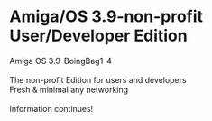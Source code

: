 # Amiga/OS 3.9-non-profit User/Developer Edition
Amiga OS 3.9-BoingBag1-4<br>
<br>
The non-profit Edition for users and developers<br>
Fresh & minimal any networking<br>
<br>
Information continues!<br>
